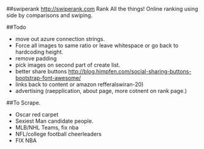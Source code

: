 ##swiperank
http://swiperank.com
Rank All the things!
Online ranking using side by comparisons and swiping.

##Todo
* move out azure connection strings.
* Force all images to same ratio or leave whitespace or go back to hardcoding height. 
* remove padding
* pick images on second part of create list.
* better share buttons http://blog.himpfen.com/social-sharing-buttons-bootstrap-font-awesome/
* links back to content or amazon refferalswiran-20)
* advertising (raepplication, about page, more cotnent on rank page.)


##To Scrape.
* Oscar red carpet
* Sexiest Man candidate people. 
* MLB/NHL Teams, fix nba
* NFL/college football cheerleaders
* FIX NBA


